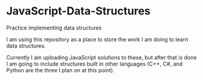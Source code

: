 # JavaScript-Data-Structures
Practice implementing data structures

I am using this repository as a place to store the work I am doing to learn data structures.

Currently I am uploading JavaScript solutions to these, but after that is done I am going to include structures built in other languages (C++, C#, and Python are the three I plan on at this point).
